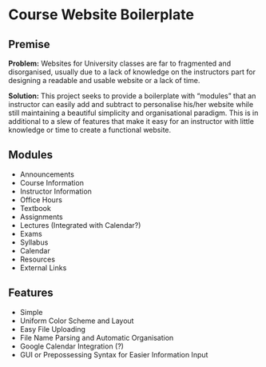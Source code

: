 Course Website Boilerplate
===================
## Premise

**Problem:** Websites for University classes are far to fragmented and disorganised, usually due to a lack of knowledge on the instructors part for designing a readable and usable website or a lack of time.

**Solution:** This project seeks to provide a boilerplate with “modules” that an instructor can easily add and subtract to personalise his/her website while still maintaining a beautiful simplicity and organisational paradigm. This is in additional to a slew of features that make it easy for an instructor with little knowledge or time to create a functional website.

## Modules

+ Announcements
+ Course Information
+ Instructor Information
+ Office Hours
+ Textbook
+ Assignments
+ Lectures (Integrated with Calendar?)
+ Exams
+ Syllabus
+ Calendar
+ Resources
+ External Links

## Features

+ Simple
+ Uniform Color Scheme and Layout
+ Easy File Uploading 
+ File Name Parsing and Automatic Organisation
+ Google Calendar Integration (?)
+ GUI or Prepossessing Syntax for Easier Information Input


